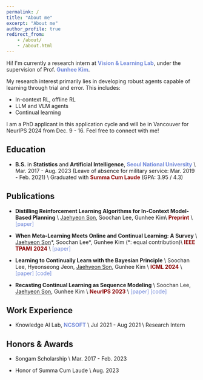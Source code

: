 ```yaml
---
permalink: /
title: "About me"
excerpt: "About me"
author_profile: true
redirect_from:
    - /about/
    - /about.html
---
```


Hi! I'm currently a research intern at <a href="https://vision.snu.ac.kr/" style="color: #7289da; text-decoration:none">**Vision & Learning Lab**</a>, under the supervision of Prof. <a href="https://vision.snu.ac.kr/gunhee/" style="color: #7289da; text-decoration:none">**Gunhee Kim**</a>.

My research interest primarily lies in developing robust agents capable of learning through trial and error.
This includes:
-   In-context RL, offline RL
-   LLM and VLM agents
-   Continual learning

I am a PhD applicant in this application cycle and will be in Vancouver for NeurIPS 2024 from Dec. 9 - 16.
Feel free to connect with me!

<!-- Here's my <a href="https://drive.google.com/file/d/1Vwdy9AjydgEzJSiGcJOn0VigXRFqRk4V/view" style="color: #7289da; text-decoration:none">**CV**. -->

## Education

-   **B.S.** in **Statistics** and **Artificial Intelligence**, <a href="https://en.snu.ac.kr/" style="color: #7289da; text-decoration: none;">**Seoul National University**</a> \\
    Mar. 2017 - Aug. 2023 (Leave of absence for military service: Mar. 2019 - Feb. 2021) \\
    Graduated with <span style="color:darkred">**Summa Cum Laude**</span> (GPA: 3.95 / 4.3)

<!-- ## Publication -->
## Publications

-   **Distilling Reinforcement Learning Algorithms for In-Context Model-Based Planning** \\
    <u>Jaehyeon Son</u>, Soochan Lee, Gunhee Kim\\
    <span style="color:darkred">**Preprint**</span> \\
    <a href="_pages/icrl-mb-preprint.pdf" style="color: #7289da; text-decoration: none;">[paper]</a>

-   **When Meta-Learning Meets Online and Continual Learning: A Survey** \\
    <u>Jaehyeon Son</u>\*, Soochan Lee\*, Gunhee Kim (\*: equal contribution)\\
    <span style="color:darkred">**IEEE TPAMI 2024**</span> \\
    <a href="https://arxiv.org/abs/2311.05241" style="color: #7289da; text-decoration: none;">[paper]</a>

-   **Learning to Continually Learn with the Bayesian Principle** \\
    Soochan Lee, Hyeonseong Jeon, <u>Jaehyeon Son</u>, Gunhee Kim \\
    <span style="color:darkred">**ICML 2024**</span> \\
    <a href="https://arxiv.org/abs/2405.18758" style="color: #7289da; text-decoration: none;">[paper]</a>
    <a href="https://github.com/soochan-lee/SB-MCL" style="color: #7289da; text-decoration: none;">[code]</a>

-   **Recasting Continual Learning as Sequence Modeling** \\
    Soochan Lee, <u>Jaehyeon Son</u>, Gunhee Kim \\
    <span style="color:darkred">**NeurIPS 2023**</span> \\
    <a href="https://arxiv.org/abs/2310.11952" style="color: #7289da; text-decoration: none;">[paper]</a>
    <a href="https://github.com/soochan-lee/cl-as-seq" style="color: #7289da; text-decoration: none;">[code]</a>
    

## Work Experience

-   Knowledge AI Lab, <a href="https://kr.ncsoft.com/en/" style="color: #7289da; text-decoration: none;">**NCSOFT**</a> \\
    Jul 2021 - Aug 2021 \\
    Research Intern

## Honors & Awards

-   Songam Scholarship \\
    Mar. 2017 - Feb. 2023

-   Honor of Summa Cum Laude \\
    Aug. 2023